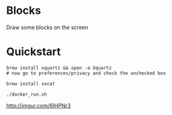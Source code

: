 # Blocks

Draw some blocks on the screen

# Quickstart

    brew install xquartz && open -a Xquartz
    # now go to preferences/privacy and check the unchecked box

    brew install socat

    ./docker_run.sh
    
    
    
http://imgur.com/6lHPNr3
